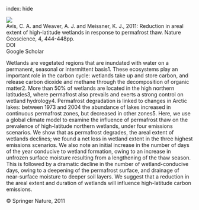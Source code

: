 index: hide

<div class="Citation">
    <div class="Citation-thumb CitationThumb-linked"  data-href="https://doi.org/10.1038/ngeo1160">
      <img src="https://static.claimspace.cloud/climate-study-static/refs/thumbs/6/Avis_et_al_2011-thumb.png" />
    </div>

  <div class="Citation-body">
    <div class="Citation-text">Avis, C. A. and Weaver, A. J. and Meissner, K. J., 2011: Reduction in areal extent of high-latitude wetlands in response to permafrost thaw. <span class="Article-journal">Nature Geoscience, </span><span class="Article-volume">4, </span>444-448pp.</div>
    <div class="Citation-links">
      <div class="CitationLink" data-href="https://doi.org/10.1038/ngeo1160">
        <div class="CitationLink-icon CitationLink-Doi"></div>
        <div class="CitationLink-text">DOI</div>
      </div>
      <div class="CitationLink" data-href="https://scholar.google.com/scholar?q=10.1038/ngeo1160">
        <div class="CitationLink-icon CitationLink-Scholar"></div>
        <div class="CitationLink-text">Google Scholar</div>
      </div>
    </div>
  </div>
</div>

Wetlands are vegetated regions that are inundated with water on a permanent, seasonal or intermittent basis1. These ecosystems play an important role in the carbon cycle: wetlands take up and store carbon, and release carbon dioxide and methane through the decomposition of organic matter2. More than 50% of wetlands are located in the high northern latitudes3, where permafrost also prevails and exerts a strong control on wetland hydrology4. Permafrost degradation is linked to changes in Arctic lakes: between 1973 and 2004 the abundance of lakes increased in continuous permafrost zones, but decreased in other zones5. Here, we use a global climate model to examine the influence of permafrost thaw on the prevalence of high-latitude northern wetlands, under four emissions scenarios. We show that as permafrost degrades, the areal extent of wetlands declines; we found a net loss in wetland extent in the three highest emissions scenarios. We also note an initial increase in the number of days of the year conducive to wetland formation, owing to an increase in unfrozen surface moisture resulting from a lengthening of the thaw season. This is followed by a dramatic decline in the number of wetland-conducive days, owing to a deepening of the permafrost surface, and drainage of near-surface moisture to deeper soil layers. We suggest that a reduction in the areal extent and duration of wetlands will influence high-latitude carbon emissions.

<div class="Citation-copy">
&copy; Springer Nature, 2011
</div>